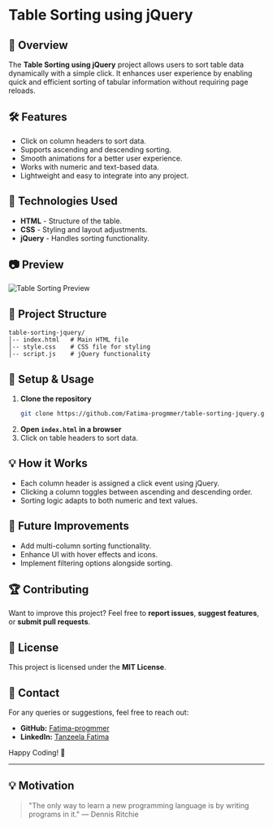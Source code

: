 # Table Sorting using jQuery

## 📌 Overview

The **Table Sorting using jQuery** project allows users to sort table data dynamically with a simple click. It enhances user experience by enabling quick and efficient sorting of tabular information without requiring page reloads.

## 🛠 Features

- Click on column headers to sort data.
- Supports ascending and descending sorting.
- Smooth animations for a better user experience.
- Works with numeric and text-based data.
- Lightweight and easy to integrate into any project.

## 🚀 Technologies Used

- **HTML** - Structure of the table.
- **CSS** - Styling and layout adjustments.
- **jQuery** - Handles sorting functionality.

## 📷 Preview

![Table Sorting Preview](URL_TO_YOUR_PROJECT_IMAGE)

## 📂 Project Structure

```
table-sorting-jquery/
│-- index.html   # Main HTML file
│-- style.css    # CSS file for styling
│-- script.js    # jQuery functionality
```

## 🔧 Setup & Usage

1. **Clone the repository**
   ```sh
   git clone https://github.com/Fatima-progmmer/table-sorting-jquery.git
   ```
2. **Open `index.html` in a browser**
3. Click on table headers to sort data.

## 💡 How it Works

- Each column header is assigned a click event using jQuery.
- Clicking a column toggles between ascending and descending order.
- Sorting logic adapts to both numeric and text values.

## 📌 Future Improvements

- Add multi-column sorting functionality.
- Enhance UI with hover effects and icons.
- Implement filtering options alongside sorting.

## 🏆 Contributing

Want to improve this project? Feel free to **report issues**, **suggest features**, or **submit pull requests**.

## 📜 License

This project is licensed under the **MIT License**.

## 📩 Contact

For any queries or suggestions, feel free to reach out:

- **GitHub:** [Fatima-progmmer](https://github.com/Fatima-progmmer)
- **LinkedIn:** [Tanzeela Fatima](https://www.linkedin.com/in/tanzeela-fatima-47861b2b7/)

Happy Coding! 🚀

---

## 💡 Motivation

> "The only way to learn a new programming language is by writing programs in it." — Dennis Ritchie

